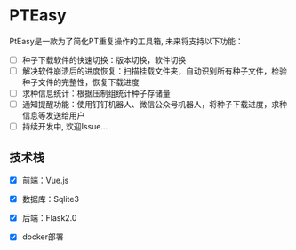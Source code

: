# PTEasy

PtEasy是一款为了简化PT重复操作的工具箱, 未来将支持以下功能：
- [ ] 种子下载软件的快速切换：版本切换，软件切换
- [ ] 解决软件崩溃后的进度恢复：扫描挂载文件夹，自动识别所有种子文件，检验种子文件的完整性，恢复下载进度
- [ ] 求种信息统计：根据压制组统计种子存储量
- [ ] 通知提醒功能：使用钉钉机器人、微信公众号机器人，将种子下载进度，求种信息等发送给用户
- [ ] 持续开发中, 欢迎Issue...

## 技术栈

- [x] 前端：Vue.js
- [x] 数据库：Sqlite3
- [x] 后端：Flask2.0
- [x] docker部署

